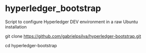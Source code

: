 # hyperledger_bootstrap
Script to configure Hyperledger DEV environment in a raw Ubuntu installation


git clone	https://github.com/gabrielpsilva/hyperledger-bootstrap.git 

cd hyperledger-bootstrap
